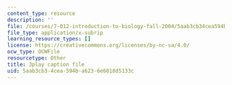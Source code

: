 ```yaml
---
content_type: resource
description: ''
file: /courses/7-012-introduction-to-biology-fall-2004/5aab3cb34cea594ba6236e6818d5133c_xN-sQdVaDr4.vtt
file_type: application/x-subrip
learning_resource_types: []
license: https://creativecommons.org/licenses/by-nc-sa/4.0/
ocw_type: OCWFile
resourcetype: Other
title: 3play caption file
uid: 5aab3cb3-4cea-594b-a623-6e6818d5133c
---
```


